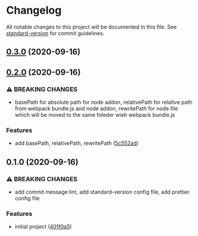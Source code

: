 # Changelog

All notable changes to this project will be documented in this file. See [standard-version](https://github.com/conventional-changelog/standard-version) for commit guidelines.

## [0.3.0](https://github.com/KevinAo22/node-native-addons-loader/compare/v0.2.0...v0.3.0) (2020-09-16)

## [0.2.0](https://github.com/KevinAo22/node-native-addons-loader/compare/v0.1.0...v0.2.0) (2020-09-16)


### ⚠ BREAKING CHANGES

* basePath for absolute path for node addon, relativePath for relative path from
webpack bundle.js and node addon, rewritePath for node file which will be moved to the same foleder
wieh webpack bundle.js

### Features

* add basePath, relativePath, rewritePath ([5c552ad](https://github.com/KevinAo22/node-native-addons-loader/commit/5c552adc3769d2b6b903cb94a46bf257fab336f8))

## 0.1.0 (2020-09-16)


### ⚠ BREAKING CHANGES

* add commit message lint, add standard-version config file, add prettier config file

### Features

* initial project ([401f0a5](https://github.com/KevinAo22/node-native-addons-loader/commit/401f0a5c37e88ed6c7c7e6acc27314b69c30ae5f))
